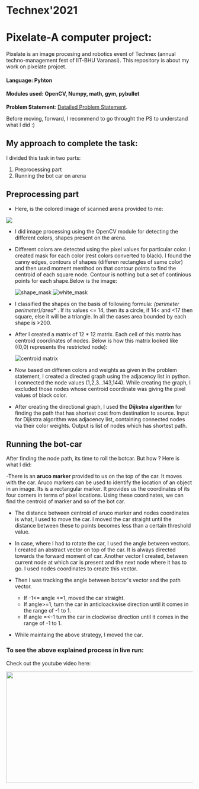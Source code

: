 # Technex'2021
# Pixelate-A computer project:

Pixelate is an image procesing and robotics event of Technex (annual techno-management fest of IIT-BHU Varanasi).
This repository is about my work on pixelate projcet. 

#### Language: Pyhton
#### Modules used: OpenCV, Numpy, math, gym, pybullet  

**Problem Statement**: [Detailed Problem Statement](https://github.com/ujjawalmodanwal/Pixelate-Technex2021/blob/main/Pixelate21_PS.pdf).

Before moving, forward, I recommend to go throught the PS to understand what I did :) 


## My approach to complete the task: ## 

I divided this task in two parts: 
1) Preprocessing part
2) Running the bot car on arena

<h2>Preprocessing part</h2>

- Here, is the colored image of scanned arena provided to me:

<img src=https://github.com/ujjawalmodanwal/Pixelate-Technex2021/blob/main/arena(2).png>

- I did image processing using the OpenCV module for detecting the different colors, shapes present on the arena. 

- Different colors are detected using the pixel values for particular color. I created mask for each color (rest colors converted to black). I found the canny edges, contours of shapes (differen rectangles of same color) and then used moment menthod on that contour points to find the centroid of each square node. Contour is nothing but a set of continious points for each shape.Below is the image:


     ![shape_mask](https://github.com/ujjawalmodanwal/Pixelate-Technex2021/blob/main/images/shape_mask.png)       ![white_mask](https://github.com/ujjawalmodanwal/Pixelate-Technex2021/blob/main/images/white_mask.png)
- I classified the shapes on the basis of following formula: **(perimeter* perimeter)/area** . If its values <= 14, then its a circle, if 14< and <17 then square, else it will be a triangle. In all the cases area bounded by each shape is >200.

- After I created a matrix of 12 * 12 matrix. Each cell of this matrix has centroid coordinates of nodes. Below is how this matrix looked like ((0,0) represents the restricted node):


     ![centroid matrix](https://github.com/ujjawalmodanwal/Pixelate-Technex2021/blob/main/images/Coordinates_matrix.png)
- Now based on differen colors and weights as given in the problem statement, I created a directed graph using the adjacency list in python. I connected the node values (1,2,3...143,144). While creating the graph, I excluded those nodes whose centroid coordinate was giving the pixel values of black color.
         
- After creating the directional graph, I used the **Dijkstra algorithm** for finding the path that has shortest cost from destination to source. Input for Dijkstra algorithm was adjacency list, containing connected nodes via their color weights. Output is list of nodes which has shortest path.    

<h2>Running the bot-car</h2>

After finding the node path, its time to roll the botcar. But how ? Here is what I did:

-There is an **aruco marker** provided to us on the top of the car. It moves with the car. Aruco markers can be used to identify the location of an object in an image. Its is a rectangular marker. It provides us the coordinates of its four corners in terms of pixel locations. Using these coordinates, we can find the centroid of marker and so of the bot car.

- The distance between centroid of aruco marker and nodes coordinates is what, I used to move the car. I moved the car straight until the distance between these to points becomes less than a certain threshold value. 

- In case, where I had to rotate the car, I used the angle between vectors. I created an abstract vector on top of the car. It is always directed towards the forward moment of car. Another vector I created, between current node at which car is present and the next node where it has to go. I used nodes coordinates to create this vector.

- Then I was tracking the angle between botcar's vector and the path vector. 
  - If -1<= angle <=1, moved the car straight.  
  - If angle>=1, turn the car in anticloackwise direction until it comes in the range of -1 to 1.
  - If angle =<-1 turn the car in clockwise direction until it comes in the range of -1 to 1.

- While maintaing the above strategy, I moved the car. 

<h3>To see the above explained process in live run:</h3>
Check out the youtube video here: 



[<img src="https://github.com/ujjawalmodanwal/Pixelate-Technex2021/blob/main/images/thumbnail.png" width="600" height="300">](https://youtu.be/3k_BcKAblLI)
